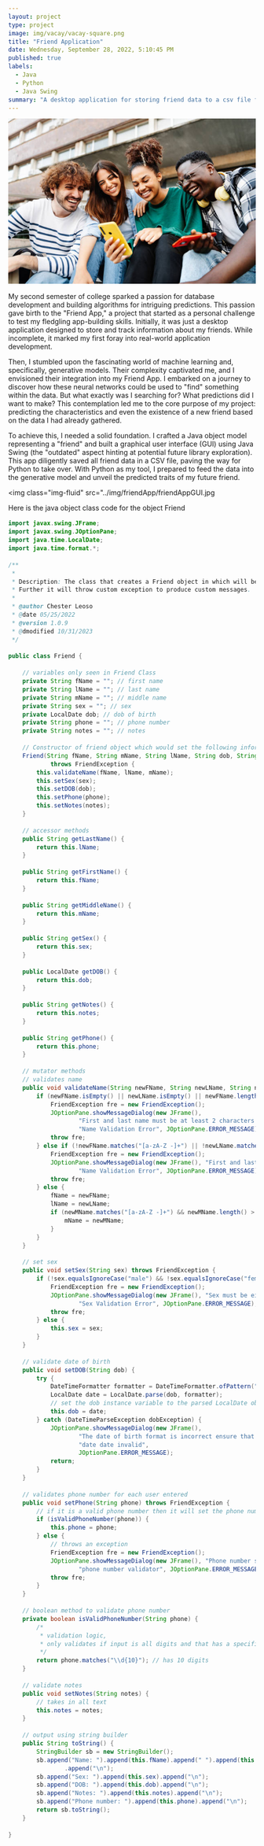 ```yaml
---
layout: project
type: project
image: img/vacay/vacay-square.png
title: "Friend Application"
date: Wednesday, ‎September ‎28, ‎2022, ‏‎5:10:45 PM
published: true
labels:
  - Java
  - Python
  - Java Swing 
summary: "A desktop application for storing friend data to a csv file for data manipulation."
---
```


<img class="img-fluid" src="../img/friendApp/friends.jpg">

My second semester of college sparked a passion for database development and building algorithms for intriguing predictions. This passion gave birth to the "Friend App," a project that started as a personal challenge to test my fledgling app-building skills. Initially, it was just a desktop application designed to store and track information about my friends. While incomplete, it marked my first foray into real-world application development.

Then, I stumbled upon the fascinating world of machine learning and, specifically, generative models. Their complexity captivated me, and I envisioned their integration into my Friend App. I embarked on a journey to discover how these neural networks could be used to "find" something within the data. But what exactly was I searching for? What predictions did I want to make? This contemplation led me to the core purpose of my project: predicting the characteristics and even the existence of a new friend based on the data I had already gathered.

To achieve this, I needed a solid foundation. I crafted a Java object model representing a "friend" and built a graphical user interface (GUI) using Java Swing (the "outdated" aspect hinting at potential future library exploration). This app diligently saved all friend data in a CSV file, paving the way for Python to take over. With Python as my tool, I prepared to feed the data into the generative model and unveil the predicted traits of my future friend.

<img class="img-fluid" src="../img/friendApp/friendAppGUI.jpg

Here is the java object class code for the object Friend
```java
import javax.swing.JFrame;
import javax.swing.JOptionPane;
import java.time.LocalDate;
import java.time.format.*;

/**
 * 
 * Description: The class that creates a Friend object in which will be stored.
 * Further it will throw custom exception to produce custom messages.
 * 
 * @author Chester Leoso
 * @date 05/25/2022
 * @version 1.0.9
 * @dmodified 10/31/2023
 */

public class Friend {

    // variables only seen in Friend Class
    private String fName = ""; // first name
    private String lName = ""; // last name
    private String mName = ""; // middle name
    private String sex = ""; // sex
    private LocalDate dob; // dob of birth
    private String phone = ""; // phone number
    private String notes = ""; // notes

    // Constructor of friend object which would set the following information
    Friend(String fName, String mName, String lName, String dob, String sex, String phone, String notes)
            throws FriendException {
        this.validateName(fName, lName, mName);
        this.setSex(sex);
        this.setDOB(dob);
        this.setPhone(phone);
        this.setNotes(notes);
    }

    // accessor methods
    public String getLastName() {
        return this.lName;
    }

    public String getFirstName() {
        return this.fName;
    }

    public String getMiddleName() {
        return this.mName;
    }

    public String getSex() {
        return this.sex;
    }

    public LocalDate getDOB() {
        return this.dob;
    }

    public String getNotes() {
        return this.notes;
    }

    public String getPhone() {
        return this.phone;
    }

    // mutator methods
    // validates name
    public void validateName(String newFName, String newLName, String newMName) throws FriendException {
        if (newFName.isEmpty() || newLName.isEmpty() || newFName.length() == 1 || newLName.length() == 1) {
            FriendException fre = new FriendException();
            JOptionPane.showMessageDialog(new JFrame(),
                    "First and last name must be at least 2 characters long and not empty.",
                    "Name Validation Error", JOptionPane.ERROR_MESSAGE);
            throw fre;
        } else if (!newFName.matches("[a-zA-Z -]+") || !newLName.matches("[a-zA-Z -]+")) {
            FriendException fre = new FriendException();
            JOptionPane.showMessageDialog(new JFrame(), "First and last name cannot contain a number(s).",
                    "Name Validation Error", JOptionPane.ERROR_MESSAGE);
            throw fre;
        } else {
            fName = newFName;
            lName = newLName;
            if (newMName.matches("[a-zA-Z -]+") && newMName.length() > 1) {
                mName = newMName;
            }
        }
    }

    // set sex
    public void setSex(String sex) throws FriendException {
        if (!sex.equalsIgnoreCase("male") && !sex.equalsIgnoreCase("female")) {
            FriendException fre = new FriendException();
            JOptionPane.showMessageDialog(new JFrame(), "Sex must be either male or female.",
                    "Sex Validation Error", JOptionPane.ERROR_MESSAGE);
            throw fre;
        } else {
            this.sex = sex;
        }
    }

    // validate date of birth
    public void setDOB(String dob) {
        try {
            DateTimeFormatter formatter = DateTimeFormatter.ofPattern("yyyy/MM/dd");
            LocalDate date = LocalDate.parse(dob, formatter);
            // set the dob instance variable to the parsed LocalDate object
            this.dob = date;
        } catch (DateTimeParseException dobException) {
            JOptionPane.showMessageDialog(new JFrame(),
                    "The date of birth format is incorrect ensure that your input is YYYY/MM/DD",
                    "date date invalid",
                    JOptionPane.ERROR_MESSAGE);
            return;
        }
    }

    // validates phone number for each user entered
    public void setPhone(String phone) throws FriendException {
        // if it is a valid phone number then it will set the phone number
        if (isValidPhoneNumber(phone)) {
            this.phone = phone;
        } else {
            // throws an exception
            FriendException fre = new FriendException();
            JOptionPane.showMessageDialog(new JFrame(), "Phone number should be equal to 10 digits.",
                    "phone number validator", JOptionPane.ERROR_MESSAGE);
            throw fre;
        }
    }

    // boolean method to validate phone number
    private boolean isValidPhoneNumber(String phone) {
        /*
         * validation logic,
         * only validates if input is all digits and that has a specific length
         */
        return phone.matches("\\d{10}"); // has 10 digits
    }

    // validate notes
    public void setNotes(String notes) {
        // takes in all text
        this.notes = notes;
    }

    // output using string builder
    public String toString() {
        StringBuilder sb = new StringBuilder();
        sb.append("Name: ").append(this.fName).append(" ").append(this.mName).append(" ").append(this.lName)
                .append("\n");
        sb.append("Sex: ").append(this.sex).append("\n");
        sb.append("DOB: ").append(this.dob).append("\n");
        sb.append("Notes: ").append(this.notes).append("\n");
        sb.append("Phone number: ").append(this.phone).append("\n");
        return sb.toString();
    }

}
```
